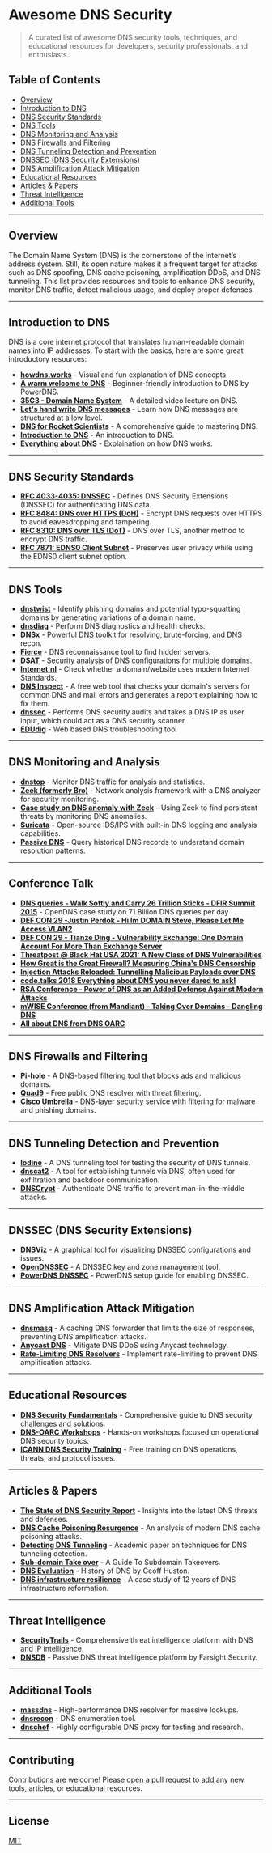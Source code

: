 # Awesome DNS Security

> A curated list of awesome DNS security tools, techniques, and educational resources for developers, security professionals, and enthusiasts.

## Table of Contents
- [Overview](#overview)
- [Introduction to DNS](#introduction-to-dns)
- [DNS Security Standards](#dns-security-standards)
- [DNS Tools](#dns-tools)
- [DNS Monitoring and Analysis](#dns-monitoring-and-analysis)
- [DNS Firewalls and Filtering](#dns-firewalls-and-filtering)
- [DNS Tunneling Detection and Prevention](#dns-tunneling-detection-and-prevention)
- [DNSSEC (DNS Security Extensions)](#dnssec-dns-security-extensions)
- [DNS Amplification Attack Mitigation](#dns-amplification-attack-mitigation)
- [Educational Resources](#educational-resources)
- [Articles & Papers](#articles--papers)
- [Threat Intelligence](#threat-intelligence)
- [Additional Tools](#additional-tools)

---

## Overview
The Domain Name System (DNS) is the cornerstone of the internet’s address system. Still, its open nature makes it a frequent target for attacks such as DNS spoofing, DNS cache poisoning, amplification DDoS, and DNS tunneling. This list provides resources and tools to enhance DNS security, monitor DNS traffic, detect malicious usage, and deploy proper defenses.

---

## Introduction to DNS
DNS is a core internet protocol that translates human-readable domain names into IP addresses. To start with the basics, here are some great introductory resources:

- **[howdns.works](https://howdns.works/)** - Visual and fun explanation of DNS concepts.
- **[A warm welcome to DNS](https://powerdns.org/hello-dns/)** - Beginner-friendly introduction to DNS by PowerDNS.
- **[35C3 - Domain Name System](https://www.youtube.com/watch?v=I7060fqa-B8)** - A detailed video lecture on DNS.
- **[Let's hand write DNS messages](https://routley.io/posts/hand-writing-dns-messages/)** - Learn how DNS messages are structured at a low level.
- **[DNS for Rocket Scientists](http://www.zytrax.com/books/dns/)** - A comprehensive guide to mastering DNS.
- **[Introduction to DNS](https://www.youtube.com/watch?v=dl-C6cBoRg4)** - An introduction to DNS.
- **[Everything about DNS](https://www.youtube.com/watch?v=27r4Bzuj5NQ)** - Explaination on how DNS works.

---

## DNS Security Standards
- **[RFC 4033-4035: DNSSEC](https://tools.ietf.org/html/rfc4033)** - Defines DNS Security Extensions (DNSSEC) for authenticating DNS data.
- **[RFC 8484: DNS over HTTPS (DoH)](https://tools.ietf.org/html/rfc8484)** - Encrypt DNS requests over HTTPS to avoid eavesdropping and tampering.
- **[RFC 8310: DNS over TLS (DoT)](https://tools.ietf.org/html/rfc8310)** - DNS over TLS, another method to encrypt DNS traffic.
- **[RFC 7871: EDNS0 Client Subnet](https://tools.ietf.org/html/rfc7871)** - Preserves user privacy while using the EDNS0 client subnet option.

---

## DNS Tools
- **[dnstwist](https://github.com/elceef/dnstwist)** - Identify phishing domains and potential typo-squatting domains by generating variations of a domain name.
- **[dnsdiag](https://github.com/farrokhi/dnsdiag)** - Perform DNS diagnostics and health checks.
- **[DNSx](https://github.com/projectdiscovery/dnsx)** - Powerful DNS toolkit for resolving, brute-forcing, and DNS recon.
- **[Fierce](https://github.com/mschwager/fierce)** - DNS reconnaissance tool to find hidden servers.
- **[DSAT](https://github.com/shamimrezasohag/DSAT-DNSSecurityAnalysisTool)** - Security analysis of DNS configurations for multiple domains.
- **[Internet.nl](https://internet.nl/)** - Check whether a domain/website uses modern Internet Standards.
- **[DNS Inspect](https://dnsinspect.com/)** - A free web tool that checks your domain's servers for common DNS and mail errors and generates a report explaining how to fix them.
- **[dnssec](https://github.com/themalwarenews/dnssec)** - Performs DNS security audits and takes a DNS IP as user input, which could act as a DNS security scanner.
- **[EDUdig](https://edudig.se/)** - Web based DNS troubleshooting tool
    
---

## DNS Monitoring and Analysis
- **[dnstop](https://github.com/measurement-factory/dnstop)** - Monitor DNS traffic for analysis and statistics.
- **[Zeek (formerly Bro)](https://zeek.org/)** - Network analysis framework with a DNS analyzer for security monitoring.
- **[Case study on DNS anomaly with Zeek](https://sensorfleet.com/2020/09/29/Using-Zeek-to-find-persistent-threats-by-monitoring-DNS.html)** - Using Zeek to find persistent threats by monitoring DNS anomalies.
- **[Suricata](https://suricata.io/)** - Open-source IDS/IPS with built-in DNS logging and analysis capabilities.
- **[Passive DNS](https://www.dnsdb.info/)** - Query historical DNS records to understand domain resolution patterns.

---

## Conference Talk
- **[DNS queries - Walk Softly and Carry 26 Trillion Sticks - DFIR Summit 2015](https://www.youtube.com/watch?v=F2eo1gXKtf4)** - OpenDNS case study on 71 Billion DNS queries per day
- **[DEF CON 29 -Justin Perdok - Hi Im DOMAIN Steve, Please Let Me Access VLAN2](https://www.youtube.com/watch?v=lDCoyxIhTN8)**
- **[DEF CON 29 - Tianze Ding - Vulnerability Exchange: One Domain Account For More Than Exchange Server](https://www.youtube.com/watch?v=7h38rI8KT30)**
- **[Threatpost @ Black Hat USA 2021: A New Class of DNS Vulnerabilities](https://www.youtube.com/watch?v=6Xg3of8g7uI)**
- **[How Great is the Great Firewall? Measuring China's DNS Censorship](https://www.usenix.org/conference/usenixsecurity21/presentation/hoang)**
- **[Injection Attacks Reloaded: Tunnelling Malicious Payloads over DNS](https://www.usenix.org/conference/usenixsecurity21/presentation/jeitner)**
- **[code.talks 2018 Everything about DNS you never dared to ask!](https://www.youtube.com/watch?v=O4FDdc63upo)**
- **[RSA Conference - Power of DNS as an Added Defense Against Modern Attacks](https://www.youtube.com/watch?v=5t1mUguj4_8)**
- **[mWISE Conference (from Mandiant) - Taking Over Domains - Dangling DNS](https://www.youtube.com/watch?v=vKu9pQzNu74&t=9s)**
- **[All about DNS from DNS OARC](https://www.youtube.com/@DNSOARC)**

---

## DNS Firewalls and Filtering
- **[Pi-hole](https://pi-hole.net/)** - A DNS-based filtering tool that blocks ads and malicious domains.
- **[Quad9](https://www.quad9.net/)** - Free public DNS resolver with threat filtering.
- **[Cisco Umbrella](https://umbrella.cisco.com/)** - DNS-layer security service with filtering for malware and phishing domains.

---

## DNS Tunneling Detection and Prevention
- **[Iodine](https://github.com/yarrick/iodine)** - A DNS tunneling tool for testing the security of DNS tunnels.
- **[dnscat2](https://github.com/iagox86/dnscat2)** - A tool for establishing tunnels via DNS, often used for exfiltration and backdoor communication.
- **[DNSCrypt](https://dnscrypt.info/)** - Authenticate DNS traffic to prevent man-in-the-middle attacks.

---

## DNSSEC (DNS Security Extensions)
- **[DNSViz](https://dnsviz.net/)** - A graphical tool for visualizing DNSSEC configurations and issues.
- **[OpenDNSSEC](https://www.opendnssec.org/)** - A DNSSEC key and zone management tool.
- **[PowerDNS DNSSEC](https://doc.powerdns.com/authoritative/dnssec/index.html)** - PowerDNS setup guide for enabling DNSSEC.

---

## DNS Amplification Attack Mitigation
- **[dnsmasq](http://www.thekelleys.org.uk/dnsmasq/doc.html)** - A caching DNS forwarder that limits the size of responses, preventing DNS amplification attacks.
- **[Anycast DNS](https://blog.cloudflare.com/anycast-dns-ddos-mitigation/)** - Mitigate DNS DDoS using Anycast technology.
- **[Rate-Limiting DNS Resolvers](https://dnsrpz.info/)** - Implement rate-limiting to prevent DNS amplification attacks.

---

## Educational Resources
- **[DNS Security Fundamentals](https://www.cloudflare.com/learning/dns/dns-security/)** - Comprehensive guide to DNS security challenges and solutions.
- **[DNS-OARC Workshops](https://www.dns-oarc.net/workshop)** - Hands-on workshops focused on operational DNS security topics.
- **[ICANN DNS Security Training](https://www.icann.org/dns-security)** - Free training on DNS operations, threats, and protocol issues.

---

## Articles & Papers
- **[The State of DNS Security Report](https://www.infoblox.com/resources/whitepapers/state-of-dns-security-report/)** - Insights into the latest DNS threats and defenses.
- **[DNS Cache Poisoning Resurgence](https://blog.apnic.net/2021/08/16/dns-cache-poisoning-resurfacing/)** - An analysis of modern DNS cache poisoning attacks.
- **[Detecting DNS Tunneling](https://dl.acm.org/doi/10.1145/3243734.3243855)** - Academic paper on techniques for DNS tunneling detection.
- **[Sub-domain Take over](https://www.hackerone.com/hackerone-community-blog/guide-subdomain-takeovers)** - A Guide To Subdomain Takeovers.
- **[DNS Evaluation](https://blog.apnic.net/2024/07/01/dns-evolution/)** - History of DNS by Geoff Huston.
- **[DNS infrastructure resilience](https://github.com/shamimrezasohag/conf-talk-slides/blob/main/slides/my_12_years_journey_of_DNS_Security_btNOG.pdf)** - A case study of 12 years of DNS infrastructure reformation.

---

## Threat Intelligence
- **[SecurityTrails](https://securitytrails.com/)** - Comprehensive threat intelligence platform with DNS and IP intelligence.
- **[DNSDB](https://www.farsightsecurity.com/solutions/dnsdb/)** - Passive DNS threat intelligence platform by Farsight Security.

---

## Additional Tools
- **[massdns](https://github.com/blechschmidt/massdns)** - High-performance DNS resolver for massive lookups.
- **[dnsrecon](https://github.com/darkoperator/dnsrecon)** - DNS enumeration tool.
- **[dnschef](https://github.com/iphelix/dnschef)** - Highly configurable DNS proxy for testing and research.

---

## Contributing
Contributions are welcome! Please open a pull request to add any new tools, articles, or educational resources.

---

## License
[MIT](LICENSE)
